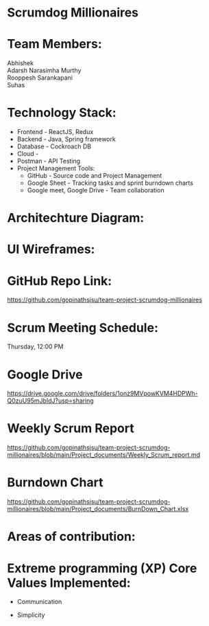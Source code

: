 # Scrumdog Millionaires

# Team Members:
Abhishek <br>
Adarsh Narasimha Murthy <br>
Rooppesh Sarankapani <br>
Suhas <br>


# Technology Stack:
* Frontend - ReactJS, Redux
* Backend - Java, Spring framework
* Database - Cockroach DB
* Cloud - 
* Postman - API Testing
* Project Management Tools:  
   * GitHub - Source code and Project Management
   * Google Sheet - Tracking tasks and sprint burndown charts
   * Google meet, Google Drive - Team collaboration
   
   
# Architechture Diagram:

# UI Wireframes:


# GitHub Repo Link:

https://github.com/gopinathsjsu/team-project-scrumdog-millionaires

# Scrum Meeting Schedule:
Thursday, 12:00 PM  <br>

# Google Drive
https://drive.google.com/drive/folders/1onz9MVpowKVM4HDPWh-Q0zuU95mJbIdJ?usp=sharing

# Weekly Scrum Report 
https://github.com/gopinathsjsu/team-project-scrumdog-millionaires/blob/main/Project_documents/Weekly_Scrum_report.md

# Burndown Chart
https://github.com/gopinathsjsu/team-project-scrumdog-millionaires/blob/main/Project_documents/BurnDown_Chart.xlsx


# Areas of contribution:

# Extreme programming (XP) Core Values Implemented:
 * Communication
 
 
  * Simplicity

